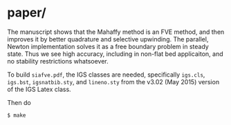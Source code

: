 paper/
======

The manuscript shows that the Mahaffy method is an FVE method, and then improves
it by better quadrature and selective upwinding.  The parallel, Newton
implementation solves it as a free boundary problem in steady state.  Thus we
see high accuracy, including in non-flat bed applicaiton, and no stability
restrictions whatsoever.

To build `siafve.pdf`, the IGS classes are needed, specifically `igs.cls`,
`igs.bst`, `igsnatbib.sty`, and `lineno.sty` from the v3.02 (May 2015) version
of the IGS Latex class.

Then do

    $ make

